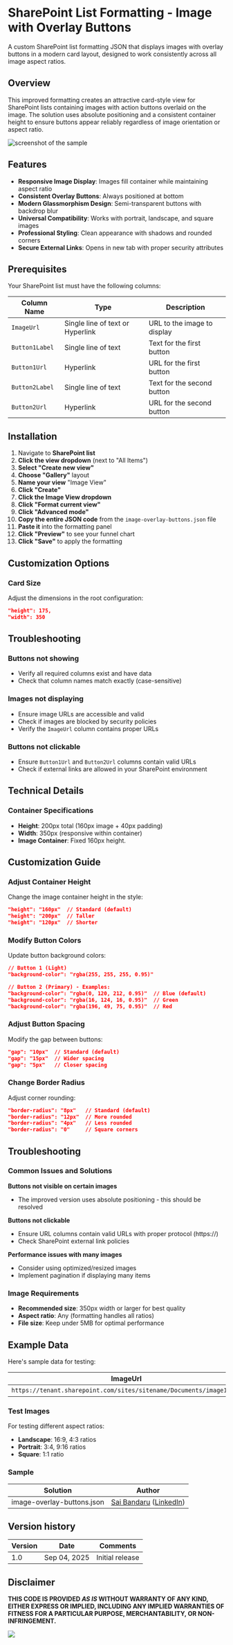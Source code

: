 # SharePoint List Formatting - Image with Overlay Buttons

A custom SharePoint list formatting JSON that displays images with overlay buttons in a modern card layout, designed to work consistently across all image aspect ratios.

## Overview

This improved formatting creates an attractive card-style view for SharePoint lists containing images with action buttons overlaid on the image. The solution uses absolute positioning and a consistent container height to ensure buttons appear reliably regardless of image orientation or aspect ratio.

![screenshot of the sample](assets/screenshot.png)

## Features

- **Responsive Image Display**: Images fill container while maintaining aspect ratio
- **Consistent Overlay Buttons**: Always positioned at bottom
- **Modern Glassmorphism Design**: Semi-transparent buttons with backdrop blur
- **Universal Compatibility**: Works with portrait, landscape, and square images
- **Professional Styling**: Clean appearance with shadows and rounded corners
- **Secure External Links**: Opens in new tab with proper security attributes

## Prerequisites

Your SharePoint list must have the following columns:

| Column Name | Type | Description |
|-------------|------|-------------|
| `ImageUrl` | Single line of text or Hyperlink | URL to the image to display |
| `Button1Label` | Single line of text | Text for the first button |
| `Button1Url` | Hyperlink | URL for the first button |
| `Button2Label` | Single line of text | Text for the second button |
| `Button2Url` | Hyperlink | URL for the second button |

## Installation

1. Navigate to **SharePoint list**
2. **Click the view dropdown** (next to "All Items")
3. **Select "Create new view"**
4. **Choose "Gallery"** layout
5. **Name your view** "Image View"
6. **Click "Create"**
7. **Click the Image View dropdown**
8. **Click "Format current view"**
9. **Click "Advanced mode"**
10. **Copy the entire JSON code** from the `image-overlay-buttons.json` file
11. **Paste it** into the formatting panel
12. **Click "Preview"** to see your funnel chart
13. **Click "Save"** to apply the formatting

## Customization Options
### Card Size
Adjust the dimensions in the root configuration:
```json
"height": 175,
"width": 350 
```

## Troubleshooting

### Buttons not showing
- Verify all required columns exist and have data
- Check that column names match exactly (case-sensitive)

### Images not displaying
- Ensure image URLs are accessible and valid
- Check if images are blocked by security policies
- Verify the `ImageUrl` column contains proper URLs

### Buttons not clickable
- Ensure `Button1Url` and `Button2Url` columns contain valid URLs
- Check if external links are allowed in your SharePoint environment

## Technical Details

### Container Specifications
- **Height**: 200px total (160px image + 40px padding)
- **Width**: 350px (responsive within container)
- **Image Container**: Fixed 160px height.

## Customization Guide

### Adjust Container Height
Change the image container height in the style:
```json
"height": "160px"  // Standard (default)
"height": "200px"  // Taller
"height": "120px"  // Shorter
```

### Modify Button Colors
Update button background colors:
```json
// Button 1 (Light)
"background-color": "rgba(255, 255, 255, 0.95)"

// Button 2 (Primary) - Examples:
"background-color": "rgba(0, 120, 212, 0.95)"  // Blue (default)
"background-color": "rgba(16, 124, 16, 0.95)"  // Green
"background-color": "rgba(196, 49, 75, 0.95)"  // Red
```

### Adjust Button Spacing
Modify the gap between buttons:
```json
"gap": "10px"  // Standard (default)
"gap": "15px"  // Wider spacing
"gap": "5px"   // Closer spacing
```

### Change Border Radius
Adjust corner rounding:
```json
"border-radius": "8px"   // Standard (default)
"border-radius": "12px"  // More rounded
"border-radius": "4px"   // Less rounded
"border-radius": "0"     // Square corners
```

## Troubleshooting

### Common Issues and Solutions

**Buttons not visible on certain images**
- The improved version uses absolute positioning - this should be resolved

**Buttons not clickable**
- Ensure URL columns contain valid URLs with proper protocol (https://)
- Check SharePoint external link policies

**Performance issues with many images**
- Consider using optimized/resized images
- Implement pagination if displaying many items

### Image Requirements
- **Recommended size**: 350px width or larger for best quality
- **Aspect ratio**: Any (formatting handles all ratios)
- **File size**: Keep under 5MB for optimal performance

## Example Data

Here's sample data for testing:

| ImageUrl| Button1Label | Button1Url | Button2Label | Button2Url |
|----------|--------------|------------|--------------|------------|
| `https://tenant.sharepoint.com/sites/sitename/Documents/image1.jpg`| Button1 | `https://example.com/button1` | Button2 | `https://example.com/button2` |

### Test Images
For testing different aspect ratios:
- **Landscape**: 16:9, 4:3 ratios
- **Portrait**: 3:4, 9:16 ratios  
- **Square**: 1:1 ratio


### Sample

Solution|Author
--------|---------
image-overlay-buttons.json | [Sai Bandaru](https://github.com/saiiiiiii) ([LinkedIn](https://www.linkedin.com/in/sai-bandaru-97a946153/))

## Version history

Version|Date|Comments
-------|----|--------
1.0|Sep 04, 2025|Initial release

## Disclaimer
**THIS CODE IS PROVIDED *AS IS* WITHOUT WARRANTY OF ANY KIND, EITHER EXPRESS OR IMPLIED, INCLUDING ANY IMPLIED WARRANTIES OF FITNESS FOR A PARTICULAR PURPOSE, MERCHANTABILITY, OR NON-INFRINGEMENT.**

<img src="https://pnptelemetry.azurewebsites.net/list-formatting/view-samples/image-overlay-buttons" />
